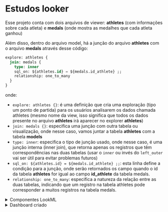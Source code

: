 # Estudos looker
Esse projeto conta com dois arquivos de viewer: **athletes** (com informações sobre cada atleta) e **medals** (onde mostra as medalhes que cada atleta ganhou)

Além disso, dentro do arquivo model, há a junção do arquivo **athletes** com o arquivo **medals** através desse código:
```sql
explore: athletes {
  join: medals {
    type: inner
    sql_on: ${athletes.id} = ${medals.id_athlete} ;;
    relationship: one_to_many
  }
}
```
onde:
- `explore: athletes {}`: é uma definição que cria uma exploração (tipo um ponto de partida) para os usuários analisarem os dados chamada athletes (mesmo nome da view, isso significa que todos os dados presente no arquivo **athletes** irá aparecer no explorer **athletes**)
- `join: medals {}`: especifica uma junção com outra tabela ou visualização, onde nesse caso, vamos juntar a tabela **athletes** com a tabela **models**
- `type: inner`: especifica o tipo de junção usado, onde nesse caso, é uma junção interna (inner join), que retorna apenas os registros que têm correspondências nas duas tabelas (usar o `inner` ou invés do `left_outer` vai ser útil para evitar problemas futuros)
- `sql_on: ${athletes.id} = ${medals.id_athlete} ;;`: esta linha define a condição para a junção, onde serão retornados os campo quando o id da tabela **athletes** for igual ao campo **id_athlete** da tabela medals.
- `relationship: one_to_many`: especifica a natureza da relação entre as duas tabelas, indicando que um registro na tabela athletes pode corresponder a muitos registros na tabela medals.

<details>
  <summary>Componentes LookML</summary>

<details>
  <summary>Mudanças simples</summary>

### Configuração no arquivo medals.view
1. Dentro do arquivo **medals.view**, foi criado um componente `set` para realizar um drill_fields dentro da medida count, como no código abaixo:
    ```sql
    measure: count {
        type: count
        drill_fields: [show_details*]
    }
    set: show_details {
        fields: [
        athlete_name,
        country,
        medal_type,
        discipline,
        athletes.height,
        athletes.age
        ]
    }
    ```
    a. Isso permite especifica um conjunto de campos para detalhamento. Quando um usuário clicar para detalhar a medida count na interface do Looker, ele verá os campos definidos no conjunto show_details.

2. Dentro do arquivo **medals.view**, foi criando dois componentes: uma dimensão escondida do tipo `yesno` que retorna como verdadeiro (Yes) quandos os países forem igual ao "United States of America"; e uma medida do tipo `count` que conta as medalhas ganhas por atletas dos Estados Unidos aplicando um filtro para considerar apenas registros onde o país é "United States of America". E por fim permite detalhamento para ver mais informações sobre os atletas e suas medalhas.
    ```sql
    dimension: medal_usa_yesno{
        type: yesno
        hidden: yes
        sql: ${country} = "United States of America" ;;
    }

    measure: total_usa_medal {
        type: count
        label: "United States medals"
        --sql: ${medal_type} ;; o tipo `count` nao usa `sql`
        filters: [medal_usa_yesno: "Yes"]
        drill_fields: [athlete_name,country,medal_type,discipline]
    }
    ```
3. Dentro do arquivo **medals.view**, há a medida `count` para contar a quantidade de medalhas adquiridas, porém, houve atleta que ganhou mais de uma medalha. Para conseguirmos definir a quantidade de atletas que venceram e ganharam medalhas, vamos escrever o seguinte bloco de código:
    ```sql
    measure: count_winners {
        type: count_distinct
        sql: ${id_athlete} ;;
    }
    ```
4. [DELETADO]Dentro do arquivo **medals**, tinha sido criado uma medida que mostra a diferença entre o total de atletas e o total de atletas que ganharam medalhas. Pórem, como o tipo de junção no arquivo **model** está definido como `inner`, criar essa medida dentro do arquivo medels não irá funcionar como o esperado, pois o valor retornado será 0, tendo em vista que a quantidade de atletas totais será igual a quantidade de atletas que ganharam as medalhas, para esse bloco de código funcionar, é necessário definir o tipo da junção como `left_outer`. Porém, como essa medida não é tão relevante, foi deletada e o tipo de junção no arquivo **model** continua como `inner` entre os arquivos **athletes.view** e **medals.view**
    ```sql
    measure: athletes_that_win {
        type: number
        sql:COUNT(DISTINCT athletes.id) - COUNT(DISTINCT id_athlete );;
    }
    ```
5. Dentro do arquivo **medals**, foi criado um componente que conta a quantidade de medalhas que cada país ganhou, e foi implantado em uma medida diferente para que o drill_fields fosse diferente. Nesse caso, vamos poder detalhar a quantidade ganha de cada tipo de medalha por país
    ```sql
    measure: count_country_frequency {
        type: number
        sql: COUNT(${country}) ;;
        drill_fields: [medal_type, count]
    }
    ```

### Configuração no arquivo athletes.view

1. Dentro do arquivo **athletes.view**, foi criado um `set` semelhante ao criado no arquivo **medals**, só que nesse caso, irá realizar um drill_fields em todos os atletas, e não somente ao atletas que ganharam uma medalha.
    ```sql
    measure: count {
        type: count
        drill_fields: [show_details*]
    }

    set: show_details {
        fields: [
        name,
        country,
        medals.medal_type,
        discipline,
        athletes.height,
        athletes.age
        ]
    }
    ```

2. Dentro do arquivo **athletes.view**, foi criado uma dimensão do tipo `tier` que serve para categorizar algo. Nesse caso, foi usado para categorizar as idades de todos os participantes
    ```sql
    dimension: age_tier {
        type: tier
        tiers: [18, 25, 35, 45, 55, 65] --Define os limites dos intervalos (tiers)
        style: integer
        sql: ${age} ;;
    }
    ```

3. Dentro do arquivo **athletes.view**, foi criado uma dimensão do tipo number, que retorna a idade dos participantes (no código, é usado a data atual para fazer a diferença de idade, e não a data de quando os jogos foram realizados - 2021). Apesar de já ter uma coluna no banco de dados que mostra a idade dos jogadores, esse componente foi utilizado para praticar o trecho `DATE_DIFF(CURRENT_DATE, ${birth_date}, YEAR)`
    ```sql
    dimension: age_diff {
        type: number
        sql: DATE_DIFF(CURRENT_DATE, ${birth_date},YEAR) ;;
    }
    ```

4. Dentro do arquivo **athletes.view**, foi criado uma medida para calcular a media de idade dos atletas
    ```sql
    measure: avg_age {
        type: average
        sql: ${age} ;;
        value_format: "##.##"
    }
    ```

</details>

<details>
  <summary>Tabelas derivadas</summary>

As tabelas derivadas permitem criar novas tabelas que não existem fisicamente no banco de dados, mas são tratadas como tabelas normais dentro do Looker. Essas são úteis para realizar cálculos e análises complexas a partir de dados já existentes.

Neste contexto específico, as tabelas derivadas foram utilizadas para realizar os seguintes cálculos estatísticos:
- **Coeficiente de Correlação:** Calcula a relação linear entre as idades dos jogadores e a quantidade de medalhas conquistadas.
- **Desvio Padrão:** Mede a dispersão das idades dos jogadores em relação à média.
- **Covariância:** Avalia a tendência de mudança conjunta entre as idades dos jogadores e a quantidade de medalhas conquistadas.

Esta tabela derivada foi criada no SQL Runner utilizando a seguinte sintaxe SQL:
```sql
SELECT
  athletes.id,
  athletes.age,
  COUNT(medals.medal_type) AS medal_count
FROM `lookerstudylab.olympic_looker_dataset.athletes` AS athletes
INNER JOIN `lookerstudylab.olympic_looker_dataset.medals` AS medals
ON athletes.id = medals.id_athlete
GROUP BY athletes.id, athletes.age ;;
```

Após a criação inicial, foram feitas modificações no arquivo LookML conforme descrito abaixo:
- A medida **count** foi removida.
- A dimensão **id** foi configurada com os parâmetros `hidden: yes`, para não ser exibida no Explorer, e `primary_key: yes`, estabelecendo-a como a chave primária utilizada para junção no modelo.
- As dimensões **age** e **medal_count** também foram configuradas com `hidden: yes`, para não aparecerem no Explorer.
- Foram criadas as seguintes medidas: **standard_deviation**, **correlation_age_medal** e **covariance**.

```sql
view: calculations_age_medals {
  derived_table: {
    sql: SELECT
        athletes.id,
        athletes.age,
        COUNT(medals.medal_type) AS medal_count
      FROM `lookerstudylab.olympic_looker_dataset.athletes` AS athletes
      INNER JOIN `lookerstudylab.olympic_looker_dataset.medals` AS medals
      ON athletes.id = medals.id_athlete
      GROUP BY athletes.id, athletes.age ;;
  }

  dimension: id {
    hidden: yes
    primary_key: yes
    type: number
    sql: ${TABLE}.id ;;
  }

  dimension: age {
    hidden: yes
    type: number
    sql: ${TABLE}.age ;;
  }

  dimension: medal_count {
    hidden: yes
    type: number
    sql: ${TABLE}.medal_count ;;
  }

  measure: standard_deviation {
    type: number
    sql: STDDEV_SAMP(${age}) ;;
    value_format: "#.##"
  }

  measure: correlation_age_medal {
    type: number
    sql: CORR(${medal_count}, ${age}) ;;
    value_format: "#.##"
  }

  measure: covariance {
    type: number
    sql: COVAR_SAMP(${medal_count}, ${age}) ;;
    value_format: "#.##"
  }
}

```

Nesse caso, os valores serão:
- **Coeficiente de Correlação:** -0.12 (Indica que à medida que a idade dos atletas aumenta, há uma tendência ligeira de que a quantidade de medalhas ganhas diminua. A relação é muito fraca e negativa)
- **Desvio Padrão:** 5.18 (Suponha que a média das idades dos atletas seja, por exemplo, 25 anos. Com um desvio padrão de 5.18, a maioria das idades dos atletas estará entre 25 - 5.18 (19.82) e 25 + 5.18 (30.18) anos. Isso indica uma variabilidade moderada na idade dos atletas.)
- **Covariância:** -0.41 (Indica que à medida que a idade dos atletas aumenta, a quantidade de medalhas tende a diminuir. A relação é negativa, mas a magnitude da covariância depende das unidades das variáveis)

### Persistindo os dados
As tabelas derivadas persistentes - PDTs - são gravadas e armazenadas no banco de dados conectado. As etapas para persistir uma tabela derivada são as mesmas, seja uma tabela derivada de SQL ou uma tabela derivada nativa

Primeiro, para persistir as tabelas, a opção de conexão com o banco de dados para persistir as tabelas derivadas precisa estar habilitada e configurada corretamente

Segundo, vamos utilizar uma dessas opções para persistir a tabela:
- `datagroup_trigger`: utiliza grupos de dados ou políticas de cache configurado no modelo para persistir os dados de tabelas derivadas
- `sql_trigger_value`: Uma uma instrução SELECT pré-escrita que retorna um valor, como o calor máximo de uma coluna de ID de usuário.
- `persist_for`: é usado para definir por quanto tempo a tabela derivada precisa ser armazenada após a execução da consulta antes de ser marcada como expirada
```
Nesse caso, usamos o persist_for com o valor de '24 hours'
```

</details>

<details>
  <summary>Extends</summary>

Os Extends permitem modularizar (dividir em partes pequenas chamadas de módulos, cada qual com uma função específica) o código criando cópias de objetos LookML que podem ser integrados a outros objetos LookML e modificados independentemente do objeto LookML original

### Extends na view
- Primeiro, vamos criar um arquivo view chamado **details_olympic.view**
- Dentro desse arquivo view, valor colocar o parâmetro `extension: required`, que significa que esta visualização não pode ser unida a outras visualizações e, portanto, não estará visível para os usuários.
- Vamos copiar as dimensões **country** e **discipline** para esse arquivo
```sql
view: details_olympic {
  extension: required

  dimension: country {
    type: string
    map_layer_name: countries
    sql: ${TABLE}.country ;;
  }

  dimension: discipline {
    type: string
    sql: ${TABLE}.discipline ;;
  }
}
```
Agora, para usarmos o extends, vamos aplicar a seguinte configuração nos arquivos **medals.view** e **athletes.view**
- Primeiro, vamos adcionar o parâmetro `include: details_olympic.view` no início do código
- Depois, vamos extender a view do arquivo **details_olympic.view** com o parâmetro `include: details_olympic.view`.
- Por fim, vamos deletar as dimensões **country** e **discipline** dos arquivos **medals.view** e **athletes.view**
- O código vai ficar mais ou menos assim:
```sql
include: details_olympic.view
view: medals {
  extends: [details_olympic]
  sql_table_name: `olympic_looker_dataset.medals` ;;
  ...
}
```

### Extends com Explorer
Para evitar reescrever as mesmas junções repetidamente, você pode fazer um Explore “base” que já os une e então estendê-lo para criar Explores adicionais que precisam juntar-se em mais visualizações.

Criei um outro explore com um nome qualquer, onde a view_name será a view **Athletes.view** e extendi as **joins** do explorer **athletes**. Nesse caso, o Explorer **athletes_extends** será igual ao Explorer **Athletes**
```sql
explore: athletes_extends {
  view_name: athletes
  extends: [athletes]
}
```

</details>

</details>

<details>
  <summary>Dashboard criado</summary>

### Primeiro Look
O primeiro look criado é um look que mostra a diferença do total de medalhas ganhas entre homens e mulheres com base no tipo da medalha. Esse look foi criado da seguinte forma:
- Primeiro, selecionei a dimensão **Medal Type** na viwer **Medals**
- Depois, selecionei a dimensão **Gender** como um _pivot_ na viwer **Athletes**
- Por fim, selecionei a medida **Count** da viwer **Medals**

### Segundo Look
O segundo look criado é um look que mostra a quantidade de atletas totais que competiram com base no intervalo de idade deles. Foi utilizado um gráfico de área nesse look. Esse look foi criado da seguinte forma
- Primeiro, selecionei a dimensão **Age tier** na viwer **Athletes**
- Por fim, selecionei a medida **Count** da viwer **Athletes**

### Terceiro Look
O terceiro look criado é um gráfico que exibe a quantidade de medalhas ganhas por cada atleta. Este gráfico de linha mostra a diferença de idade entre os atletas e os tipos de medalhas que eles ganharam. Esse look foi criado da seguinte forma:
- Primeiro, selecionei a dimensão **Age** na viwer **Athletes**
- Depois, selecionei a dimensão **Medal Type** como um _pivot_ na viwer **Medals**
- Por fim, selecionei a medida **Count** da viwer **Medals**

### Quarto Look
O quarto look criado é um gráfico de valor único que mostra a quantidade de medalhas conquistadas na olimpíada. Esse gráfico foi feito para mostrar que, se o tipo de junção no arquivo **model** estivesse como `left_outer`, agora, quando eu clicasse no valor do gráfico para o detalhamento através do `drill_fields`, haveria dados nulos. Porém, com o tipo de junção `inner`, não há dados nulos

### Quinto Look
O quinto look é do tipo google Maps, e mostra a quantidade de medalhas que cada país ganhou, separados pelos tipos de medalha. Esse look foi criado da seguinte forma:
- Primeiro, selecionei a dimensão **Country** na viwer **Medals**
- Por fim, selecionei a medida **Count Country Frequency** na viwer **Medals**

### Sexto Look
O sexto look é do tipo Pizza (pie), e mostra a porcentagem de cada tipo de medalha conquistada.
- Depois, selecionei a dimensão **Medal Type** na viwer **Medals**
- Por fim, selecionei a medida **Count** da viwer **Medals**

[OBERSEVAÇÃO]: Eu poderia ter criado esse look como uma tabela dentro do drill_fields do Quarto Look (visualização única), porém foi feito dessa forma para poder testar o gráfico de pizza

### Setimo Look
O setimo look foi criado usando duas medidas: o desvio padrão das idades e a média das idades. O intuito dessa tabela é demostrar a variabilidade relativa da idade dos atletas em relação à média. Esse look foi criado da seguinte forma:
- Primeiro, selecionei a medida **Standard Deviation** na view **Calculations Age Medals**
- Depois, selecionei a medida **Avg Age** na view **Athletes**
- Depois, de clicar em Run, selecionei o Look "Single Value"
- Por fim, cliquei em "Edit -> Comparison -> Show -> Calculate Progress (With Porcentage)"

</details>
